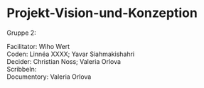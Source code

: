 # Projekt-Vision-und-Konzeption

Gruppe 2:

Facilitator: Wiho Wert <br>
Coden: Linnéa XXXX; Yavar Siahmakishahri <br>
Decider: Christian Noss; Valeria Orlova<br>
Scribbeln: <br>
Documentory: Valeria Orlova <br>

